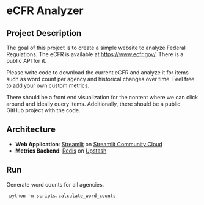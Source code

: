 # eCFR Analyzer

## Project Description

The goal of this project is to create a simple website to analyze Federal Regulations. 
The eCFR is available at https://www.ecfr.gov/. There is a public API for it.

Please write code to download the current eCFR and analyze it for items such as word count per agency and historical
changes over time.
Feel free to add your own custom metrics.

There should be a front end visualization for the content where we can click around and ideally query items. 
Additionally, there should be a public GitHub project with the code.

## Architecture

- **Web Application**: [Streamlit](https://github.com/streamlit/streamlit) on [Streamlit Community Cloud](https://streamlit.io/cloud)
- **Metrics Backend**: [Redis](https://redis.io/) on [Upstash](https://upstash.com/)

## Run

Generate word counts for all agencies.

```shell
 python -m scripts.calculate_word_counts
```